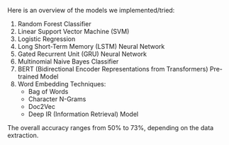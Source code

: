 Here is an overview of the models we implemented/tried:

1. Random Forest Classifier
2. Linear Support Vector Machine (SVM)
3. Logistic Regression
4. Long Short-Term Memory (LSTM) Neural Network
5. Gated Recurrent Unit (GRU) Neural Network
6. Multinomial Naive Bayes Classifier
7. BERT (Bidirectional Encoder Representations from Transformers) Pre-trained Model
8. Word Embedding Techniques:
    - Bag of Words
    - Character N-Grams
    - Doc2Vec
    - Deep IR (Information Retrieval) Model
   
The overall accuracy ranges from 50% to 73%, depending on the data extraction.
